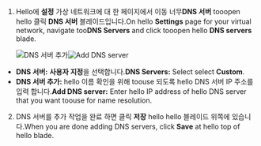 1. <span data-ttu-id="0ed65-101">Hello에 **설정** 가상 네트워크에 대 한 페이지에서 이동 너무**DNS 서버** tooopen hello 클릭 **DNS 서버** 블레이드입니다.</span><span class="sxs-lookup"><span data-stu-id="0ed65-101">On hello **Settings** page for your virtual network, navigate too**DNS Servers** and click tooopen hello **DNS servers** blade.</span></span>

    <span data-ttu-id="0ed65-102">![DNS 서버 추가](./media/vpn-gateway-add-dns-rm-portal/add_dns_server.png "DNS 서버 추가")</span><span class="sxs-lookup"><span data-stu-id="0ed65-102">![Add DNS server](./media/vpn-gateway-add-dns-rm-portal/add_dns_server.png "Add DNS Server")</span></span>

  - <span data-ttu-id="0ed65-103">**DNS 서버:** **사용자 지정**을 선택합니다.</span><span class="sxs-lookup"><span data-stu-id="0ed65-103">**DNS Servers:** Select select **Custom**.</span></span>
  - <span data-ttu-id="0ed65-104">**DNS 서버 추가:** hello 이름 확인을 위해 toouse 되도록 hello DNS 서버 IP 주소를 입력 합니다.</span><span class="sxs-lookup"><span data-stu-id="0ed65-104">**Add DNS server:** Enter hello IP address of hello DNS server that you want toouse for name resolution.</span></span>

2. <span data-ttu-id="0ed65-105">DNS 서버를 추가 작업을 완료 하면 클릭 **저장** hello hello 블레이드 위쪽에 있습니다.</span><span class="sxs-lookup"><span data-stu-id="0ed65-105">When you are done adding DNS servers, click **Save** at hello top of hello blade.</span></span>
